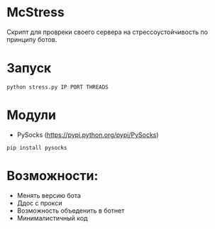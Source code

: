 # McStress
Скрипт для провреки своего сервера на стрессоустойчивость по принципу ботов. 

# Запуск

```
python stress.py IP PORT THREADS
```

# Модули
 - PySocks (https://pypi.python.org/pypi/PySocks)
 
```
pip install pysocks
```

# Возможности:
 - Менять версию бота
 - Ддос с прокси
 - Возможность объеденить в ботнет
 - Минималистичный код
